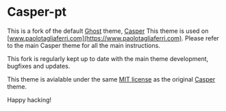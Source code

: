 # Casper-pt

This is a fork of the default [Ghost](https://github.com/tryghost/ghost/) theme, [Casper](https://github.com/TryGhost/Casper) 
This theme is used on [www.paolotagliaferri.com](https://www.paolotagliaferri.com). Please refer to the main Casper theme for all the main instructions.

This fork is regularly kept up to date with the main theme development, bugfixes and updates.

This theme is avialable under the same [MIT license](LICENSE) as the original [Casper](https://github.com/TryGhost/Casper) theme.

Happy hacking!
